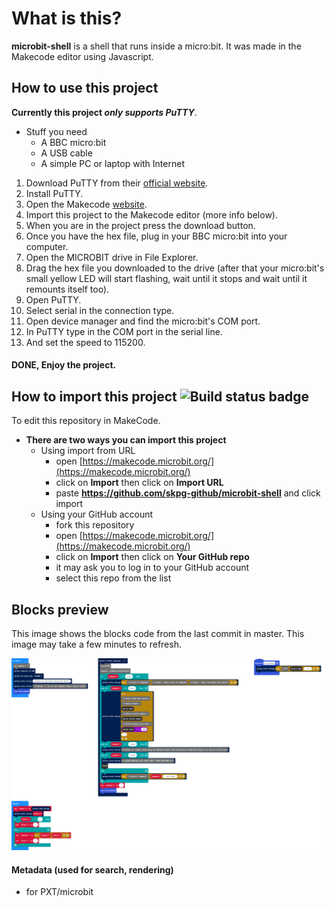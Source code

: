# What is this?
**microbit-shell** is a shell that runs inside a micro:bit. It was made in the Makecode editor using Javascript.

## How to use this project
**Currently this project _only supports PuTTY_**.
  - Stuff you need
    - A BBC micro:bit
    - A USB cable
    - A simple PC or laptop with Internet
    
1. Download PuTTY from their [official website](https://www.putty.org/).
2. Install PuTTY.
3. Open the Makecode [website](https://makecode.microbit.org/).
4. Import this project to the Makecode editor (more info below). 
5. When you are in the project press the download button.
6. Once you have the hex file, plug in your BBC micro:bit into your computer.
7. Open the MICROBIT drive in File Explorer.
8. Drag the hex file you downloaded to the drive (after that your micro:bit's small yellow LED will start flashing, wait until it stops and wait until it remounts itself too).
9. Open PuTTY.
10. Select serial in the connection type.
11. Open device manager and find the micro:bit's COM port.
12. In PuTTY type in the COM port in the serial line.
13. And set the speed to 115200.

#### DONE, Enjoy the project.

## How to import this project ![Build status badge](https://github.com/skpg-github/microbit-shell/workflows/MakeCode/badge.svg)

To edit this repository in MakeCode.
 - **There are two ways you can import this project**
   - Using import from URL
     - open [https://makecode.microbit.org/](https://makecode.microbit.org/)
     - click on **Import** then click on **Import URL**
     - paste **https://github.com/skpg-github/microbit-shell** and click import
   - Using your GitHub account
     - fork this repository
     - open [https://makecode.microbit.org/](https://makecode.microbit.org/)
     - click on **Import** then click on **Your GitHub repo**
     - it may ask you to log in to your GitHub account
     - select this repo from the list

## Blocks preview

This image shows the blocks code from the last commit in master.
This image may take a few minutes to refresh.

![A rendered view of the blocks](https://github.com/skpg-github/microbit-shell/raw/master/.github/makecode/blocks.png)

#### Metadata (used for search, rendering)

* for PXT/microbit
<script src="https://makecode.com/gh-pages-embed.js"></script><script>makeCodeRender("{{ site.makecode.home_url }}", "{{ site.github.owner_name }}/{{ site.github.repository_name }}");</script>
